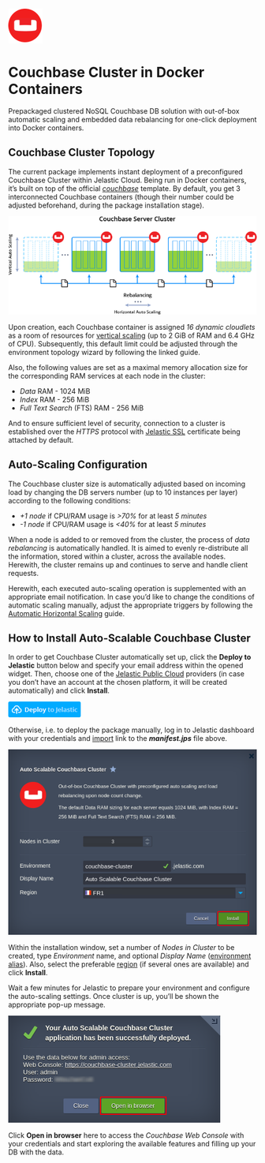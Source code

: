 ![couchbase-logo](images/couchbase-logo.png)

# Couchbase Cluster in Docker Containers 

Prepackaged clustered NoSQL Couchbase DB solution with out-of-box automatic scaling and embedded data rebalancing for one-click
deployment into Docker containers.

## Couchbase Cluster Topology

The current package implements instant deployment of a preconfigured Couchbase Cluster within Jelastic Cloud. Being run in
Docker containers, it’s built on top of the official [*couchbase*](https://hub.docker.com/_/couchbase/) template. By default,
you get 3 interconnected Couchbase containers (though their number could be adjusted beforehand, during the package
installation stage). 

![couchbase-server-cluster](images/couchbase-server-cluster.png)

Upon creation, each Couchbase container is assigned *16 dynamic cloudlets* as a room of resources for [vertical scaling](https://docs.jelastic.com/automatic-vertical-scaling) (up to 2
GiB of RAM and 6.4 GHz of CPU). Subsequently, this default limit could be adjusted through the environment topology wizard by
following the linked guide.

Also, the following values are set as a maximal memory allocation size for the corresponding RAM services at each node in the
cluster:
- *Data* RAM - 1024 MiB
- *Index* RAM - 256 MiB
- *Full Text Search* (FTS) RAM - 256 MiB

And to ensure sufficient level of security, connection to a cluster is established over the *HTTPS* protocol with [Jelastic SSL](https://docs.jelastic.com/jelastic-ssl) certificate being attached by default.  

## Auto-Scaling Configuration

The Couchbase cluster size is automatically adjusted based on incoming load by changing the DB servers number (up to 10
instances per layer) according to the following conditions:
- *+1 node* if CPU/RAM usage is *>70%* for at least *5 minutes*
- *-1 node* if CPU/RAM usage is *<40%* for at least *5 minutes*

When a node is added to or removed from the cluster, the process of *data rebalancing* is automatically handled. It is aimed
to evenly re-distribute all the information, stored within a cluster, across the available nodes. Herewith, the cluster
remains up and continues to serve and handle client requests. 

Herewith, each executed auto-scaling operation is supplemented with an appropriate email notification. In case you’d like to
change the conditions of automatic scaling manually, adjust the appropriate triggers by following the [Automatic Horizontal
Scaling](https://docs.jelastic.com/automatic-horizontal-scaling) guide.

## How to Install Auto-Scalable Couchbase Cluster

In order to get Couchbase Cluster automatically set up, click the **Deploy to Jelastic** button below and specify your email
address within the opened widget. Then, choose one of the [Jelastic Public Cloud](https://jelastic.cloud/) providers (in case
you don’t have an account at the chosen platform, it will be created automatically) and click **Install**.

[![Deploy](images/deploy-to-jelastic.png)](https://jelastic.com/install-application/?manifest=https://raw.githubusercontent.com/jelastic-jps/couchbase/master/manifest.jps)

Otherwise, i.e. to deploy the package manually, log in to Jelastic dashboard with your credentials and [import](https://docs.jelastic.com/environment-import) link to the **_manifest.jps_** file above.

![deploy-couchbase-cluster](images/deploy-couchbase-cluster.png)

Within the installation window, set a number of *Nodes in Cluster* to be created, type *Environment* name, and optional
*Display Name* ([environment alias](https://docs.jelastic.com/environment-aliases)). Also, select the preferable [region](https://docs.jelastic.com/environment-regions) (if several ones are available) and click **Install**.

Wait a few minutes for Jelastic to prepare your environment and configure the auto-scaling settings. Once cluster is up,
you’ll be shown the appropriate pop-up message.

![open-couchbase-web-concole](images/open-couchbase-web-concole.png)

Click **Open in browser** here to access the *Couchbase Web Console* with your credentials and start exploring the available
features and filling up your DB with the data. 
